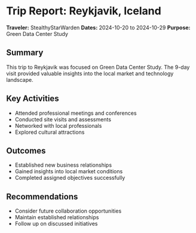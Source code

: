 # Trip Report: Reykjavik, Iceland

**Traveler:** StealthyStarWarden
**Dates:** 2024-10-20 to 2024-10-29
**Purpose:** Green Data Center Study

## Summary
This trip to Reykjavik was focused on Green Data Center Study. The 9-day visit provided valuable insights into the local market and technology landscape.

## Key Activities
- Attended professional meetings and conferences
- Conducted site visits and assessments
- Networked with local professionals
- Explored cultural attractions

## Outcomes
- Established new business relationships
- Gained insights into local market conditions
- Completed assigned objectives successfully

## Recommendations
- Consider future collaboration opportunities
- Maintain established relationships
- Follow up on discussed initiatives
